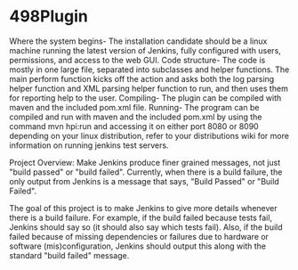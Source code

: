 # 498Plugin

Where the system begins-
  The installation candidate should be a linux machine running the latest version of Jenkins, fully configured with users, permissions, and access to the web GUI.
Code structure-
  The code is mostly in one large file, separated into subclasses and helper functions. The main perform function kicks off the action and asks both the log parsing helper function and XML parsing helper function to run, and then uses them for reporting help to the user.
Compiling-
  The plugin can be compiled with maven and the included pom.xml file.
Running-
  The program can be compiled and run with maven and the included pom.xml by using the command mvn hpi:run and accessing it on either port 8080 or 8090 depending on your linux distribution, refer to your distributions wiki for more information on running jenkins test servers. 

Project Overview:
Make Jenkins produce finer grained messages, not just "build passed" or "build failed". 
Currently, when there is a build failure, the only output from Jenkins is a message that says, 
  "Build Passed" or "Build Failed". 

The goal of this project is to make Jenkins to give more details whenever there is a build failure. 
For example, if the build failed because tests fail, Jenkins should say so (it should also say which tests fail). 
Also, if the build failed because of missing dependencies or failures due to hardware or software (mis)configuration, 
Jenkins should output this along with the standard "build failed" message.
